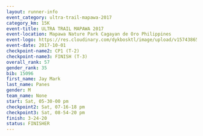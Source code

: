 ```yaml
---
layout: runner-info 
event_category: ultra-trail-mapawa-2017 
category_km: 15K 
event-title: ULTRA TRAIL MAPAWA 2017 
event-location: Mapawa Nature Park Cagayan de Oro Philippines 
event-logo: https://res.cloudinary.com/dykbosktl/image/upload/v1574386563/Logo/image-asset_plfjxn.jpg 
event-date: 2017-10-01 
checkpoint-name2: CP1 (T-2) 
checkpoint-name3: FINISH (T-3) 
overall_rank: 57
gender_rank: 35
bib: 15096
first_name: Jay Mark
last_name: Panes
gender: M
team_name: None
start: Sat, 05-30-00 pm
checkpoint2: Sat, 07-16-18 pm
checkpoint3: Sat, 08-54-20 pm
finish: 3-24-20
status: FINISHER
---
```

